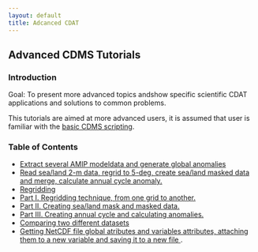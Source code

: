 ```yaml
--- 
layout: default 
title: Adcanced CDAT 
--- 
```


##  Advanced CDMS Tutorials
###  Introduction

Goal:  To present more advanced topics andshow specific scientific CDAT applications and solutions to common problems. 

This tutorials are aimed at more advanced users, it is assumed that user is familiar with the 
[basic CDMS scripting](cdatbasics.html).

###  Table of Contents

* [Extract ](global_anomalies.html) [several AMIP modeldata and generate global anomalies ](advanced_cdat/global_anomalies.html)
* [Read sea/land 2-m data, regrid to 5-deg, create sea/land masked data and merge, calculate annual cycle anomaly.](regrid_mask_anomaly.html)   
* [Regridding](regridding.html)
* [Part I. Regridding technique, from one grid to another.](/software-portal/cdat/tutorials/advanced_cdat/regridding.html)
* [Part II. Creating sea/land mask and masked data.](/software-portal/cdat/tutorials/advanced_cdat/masking.html)
* [Part III. Creating annual cycle and calculating anomalies. ](/software-portal/cdat/tutorials/advanced_cdat/annualcycle.html)   
* [Comparing two different datasets ](/comparing_datasets.html)
* [Getting NetCDF file global atributes and variables attributes, attaching them to a new variable and saving it to a new file ](saveing_attributes.html) .   


